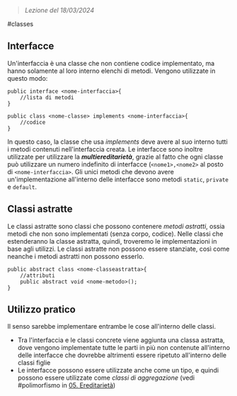  > *Lezione del 18/03/2024*

#classes 
## Interfacce
Un'interfaccia è una classe che non contiene codice implementato, ma hanno solamente al loro interno elenchi di metodi.
Vengono utilizzate in questo modo:
```
public interface <nome-interfaccia>{
	//lista di metodi
}

public class <nome-classe> implements <nome-interfaccia>{
	//codice
}
```
In questo caso, la classe che usa *implements* deve avere al suo interno tutti i metodi contenuti nell'interfaccia creata.
Le interfacce sono inoltre utilizzate per utilizzare la ***multiereditarietà***, grazie al fatto che ogni classe può utilizzare un numero indefinito di interfacce (`<nome1>,<nome2>` al posto di `<nome-interfaccia>`.
Gli unici metodi che devono avere un'implementazione all'interno delle interfacce sono metodi `static`, `private` e `default`.

## Classi astratte
Le classi astratte sono classi che possono contenere *metodi astratti*, ossia metodi che non sono implementati (senza corpo, codice). Nelle classi che estenderanno la classe astratta, quindi, troveremo le implementazioni in base agli utilizzi.
Le classi astratte non possono essere stanziate, così come neanche i metodi astratti non possono esserlo.
```
public abstract class <nome-classeastratta>{
	//attributi
	public abstract void <nome-metodo>();
}
```

## Utilizzo pratico
Il senso sarebbe implementare entrambe le cose all'interno delle classi. 
- Tra l'interfaccia e le classi concrete viene aggiunta una classa astratta, dove vengono implementate tutte le parti in più non contenute all'interno delle interfacce che dovrebbe altrimenti essere ripetuto all'interno delle classi figlie
- Le interfacce possono essere utilizzate anche come un tipo, e quindi possono essere utilizzate come *classi di aggregazione* (vedi #polimorfismo in [05. Ereditarietà](05.%20Ereditarietà.md))